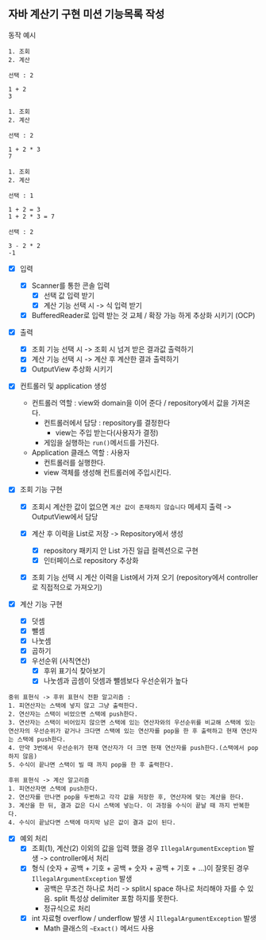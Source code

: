 
## 자바 계산기 구현 미션 기능목록 작성

동작 예시 
```
1. 조회
2. 계산

선택 : 2

1 + 2
3

1. 조회
2. 계산

선택 : 2

1 + 2 * 3
7

1. 조회
2. 계산

선택 : 1

1 + 2 = 3
1 + 2 * 3 = 7

선택 : 2

3 - 2 * 2
-1
```

- [x] 입력
  - [x] Scanner를 통한 콘솔 입력 
    - [x] 선택 값 입력 받기
    - [x] 계산 기능 선택 시 -> 식 입력 받기
  - [x] BufferedReader로 입력 받는 것 교체 / 확장 가능 하게 추상화 시키기 (OCP)
- [x] 출력
  - [x] 조회 기능 선택 시 -> 조회 시 넘겨 받은 결과값 출력하기
  - [x] 계산 기능 선택 시 -> 계산 후 계산한 결과 출력하기
  - [x] OutputView 추상화 시키기

- [x] 컨트롤러 및 application 생성
  - 컨트롤러 역할 : view와 domain을 이어 준다 / repository에서 값을 가져온다.
    - 컨트롤러에서 담당 : repository를 결정한다
      - view는 주입 받는다(사용자가 결정)
    - 게임을 실행하는 `run()`메서드를 가진다.
  - Application 클래스 역할 : 사용자
    - 컨트롤러를 실행한다.
    - view 객체를 생성해 컨트롤러에 주입시킨다.

- [x] 조회 기능 구현
  - [x] 조회시 계산한 값이 없으면 `계산 값이 존재하지 않습니다` 메세지 출력 -> OutputView에서 담당
  - [x] 계산 후 이력을 List로 저장 -> Repository에서 생성
    - [x] repository 패키지 안 List 가진 일급 컬렉션으로 구현
    - [x] 인터페이스로 repository 추상화
  - [x] 조회 기능 선택 시 계산 이력을 List에서 가져 오기 (repository에서 controller로 직접적으로 가져오기)


- [x] 계산 기능 구현
  - [x] 덧셈
  - [x] 뺄셈
  - [x] 나눗셈
  - [x] 곱하기
  - [x] 우선순위 (사칙연산)
    - [x] 후위 표기식 찾아보기
    - [x] 나눗셈과 곱셈이 덧셈과 뺄셈보다 우선순위가 높다
```
중위 표현식 -> 후위 표현식 전환 알고리즘 : 
1. 피연산자는 스택에 넣지 않고 그냥 출력한다.
2. 연산자는 스택이 비었으면 스택에 push한다. 
3. 연산자는 스택이 비어있지 않으면 스택에 있는 연산자와의 우선순위를 비교해 스택에 있는 연산자의 우선순위가 같거나 크다면 스택에 있는 연산자를 pop을 한 후 출력하고 현재 연산자는 스택에 push한다.
4. 만약 3번에서 우선순위가 현재 연산자가 더 크면 현재 연산자를 push한다.(스택에서 pop하지 않음)
5. 수식이 끝나면 스택이 빌 때 까지 pop을 한 후 출력한다.
        
후위 표현식 -> 계산 알고리즘        
1. 피연산자면 스택에 push한다.
2. 연산자를 만나면 pop을 두번하고 각각 값을 저장한 후, 연산자에 맞는 계산을 한다.
3. 계산을 한 뒤, 결과 값은 다시 스택에 넣는다. 이 과정을 수식이 끝날 때 까지 반복한다.
4. 수식이 끝났다면 스택에 마지막 남은 값이 결과 값이 된다.
```
 

- [x] 예외 처리
  - [x] 조회(1), 계산(2) 이외의 값을 입력 했을 경우 `IllegalArgumentException` 발생 -> controller에서 처리
  - [x] 형식 (숫자 + 공백 +  기호 + 공백 + 숫자 + 공백  + 기호 + ...)이 잘못된 경우 `IllegalArgumentException` 발생
    - 공백은 무조건 하나로 처리 -> split시 space 하나로 처리해야 자를 수 있음. split 특성상 delimiter 포함 하지를 못한다.
    - 정규식으로 처리
  - [x] int 자료형 overflow / underflow 발생 시 `IllegalArgumentException` 발생
    - Math 클래스의 `~Exact()` 메서드 사용